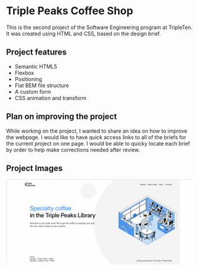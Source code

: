 # Triple Peaks Coffee Shop

This is the second project of the Software Engineering program at TripleTen. It was created using HTML and CSS, based on the design brief.

## Project features

- Semantic HTML5
- Flexbox
- Positioning
- Flat BEM file structure
- A custom form
- CSS animation and transform

## Plan on improving the project

While working on the project, I wanted to share an idea on how to improve the webpage. I would like to have quick access links to all of the briefs for the current project on one page. I would be able to quicky locate each brief by order to help make corrections needed after review.

## Project Images

![header section](./images/Screenshot-2025-01-10.png)
